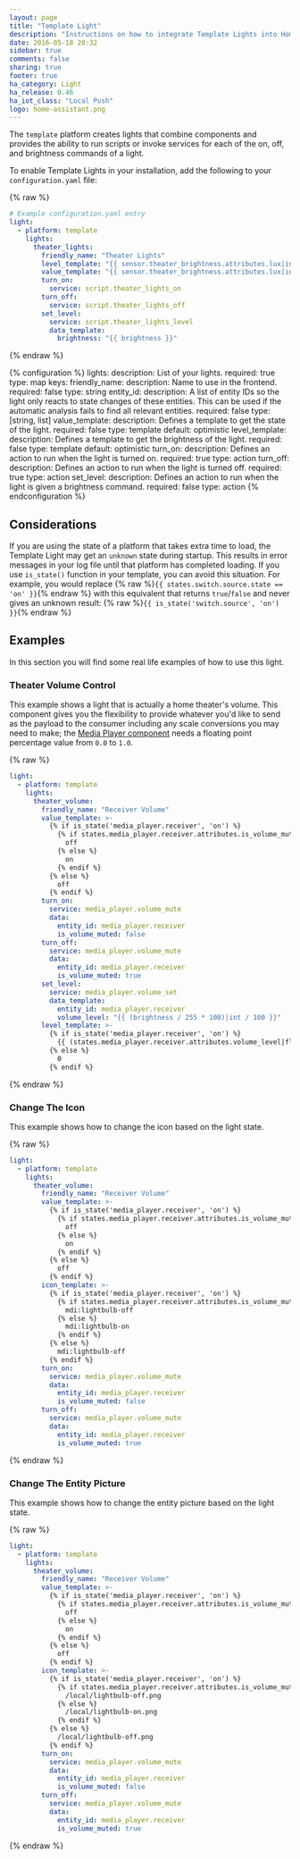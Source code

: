 ```yaml
---
layout: page
title: "Template Light"
description: "Instructions on how to integrate Template Lights into Home Assistant."
date: 2016-05-18 20:32
sidebar: true
comments: false
sharing: true
footer: true
ha_category: Light
ha_release: 0.46
ha_iot_class: "Local Push"
logo: home-assistant.png
---
```


The `template` platform creates lights that combine components and provides the
ability to run scripts or invoke services for each of the on, off, and
brightness commands of a light.

To enable Template Lights in your installation, add the following to your
`configuration.yaml` file:

{% raw %}
```yaml
# Example configuration.yaml entry
light:
  - platform: template
    lights:
      theater_lights:
        friendly_name: "Theater Lights"
        level_template: "{{ sensor.theater_brightness.attributes.lux|int }}"
        value_template: "{{ sensor.theater_brightness.attributes.lux|int > 0 }}"
        turn_on:
          service: script.theater_lights_on
        turn_off:
          service: script.theater_lights_off
        set_level:
          service: script.theater_lights_level
          data_template:
            brightness: "{{ brightness }}"
```
{% endraw %}

{% configuration %}
  lights:
    description: List of your lights.
    required: true
    type: map
    keys:
      friendly_name:
        description: Name to use in the frontend.
        required: false
        type: string
      entity_id:
        description: A list of entity IDs so the light only reacts to state changes of these entities. This can be used if the automatic analysis fails to find all relevant entities.
        required: false
        type: [string, list]
      value_template:
        description: Defines a template to get the state of the light.
        required: false
        type: template
        default: optimistic
      level_template:
        description: Defines a template to get the brightness of the light.
        required: false
        type: template
        default: optimistic
      turn_on:
        description: Defines an action to run when the light is turned on.
        required: true
        type: action
      turn_off:
        description: Defines an action to run when the light is turned off.
        required: true
        type: action
      set_level:
        description: Defines an action to run when the light is given a brightness command.
        required: false
        type: action
{% endconfiguration %}

## Considerations

If you are using the state of a platform that takes extra time to load, the
Template Light may get an `unknown` state during startup. This results
in error messages in your log file until that platform has completed loading.
If you use `is_state()` function in your template, you can avoid this situation.
For example, you would replace
{% raw %}`{{ states.switch.source.state == 'on' }}`{% endraw %}
with this equivalent that returns `true`/`false` and never gives an unknown
result:
{% raw %}`{{ is_state('switch.source', 'on') }}`{% endraw %}

## Examples

In this section you will find some real life examples of how to use this light.

### Theater Volume Control

This example shows a light that is actually a home theater's volume. This
component gives you the flexibility to provide whatever you'd like to send as
the payload to the consumer including any scale conversions you may need to
make; the [Media Player component](/components/media_player/) needs a floating
point percentage value from `0.0` to `1.0`.

{% raw %}
```yaml
light:
  - platform: template
    lights:
      theater_volume:
        friendly_name: "Receiver Volume"
        value_template: >-
          {% if is_state('media_player.receiver', 'on') %}
            {% if states.media_player.receiver.attributes.is_volume_muted %}
              off
            {% else %}
              on
            {% endif %}
          {% else %}
            off
          {% endif %}
        turn_on:
          service: media_player.volume_mute
          data:
            entity_id: media_player.receiver
            is_volume_muted: false
        turn_off:
          service: media_player.volume_mute
          data:
            entity_id: media_player.receiver
            is_volume_muted: true
        set_level:
          service: media_player.volume_set
          data_template:
            entity_id: media_player.receiver
            volume_level: "{{ (brightness / 255 * 100)|int / 100 }}"
        level_template: >-
          {% if is_state('media_player.receiver', 'on') %}
            {{ (states.media_player.receiver.attributes.volume_level|float * 255)|int }}
          {% else %}
            0
          {% endif %}
```
{% endraw %}

### Change The Icon

This example shows how to change the icon based on the light state.

{% raw %}
```yaml
light:
  - platform: template
    lights:
      theater_volume:
        friendly_name: "Receiver Volume"
        value_template: >-
          {% if is_state('media_player.receiver', 'on') %}
            {% if states.media_player.receiver.attributes.is_volume_muted %}
              off
            {% else %}
              on
            {% endif %}
          {% else %}
            off
          {% endif %}
        icon_template: >-
          {% if is_state('media_player.receiver', 'on') %}
            {% if states.media_player.receiver.attributes.is_volume_muted %}
              mdi:lightbulb-off
            {% else %}
              mdi:lightbulb-on
            {% endif %}
          {% else %}
            mdi:lightbulb-off
          {% endif %}
        turn_on:
          service: media_player.volume_mute
          data:
            entity_id: media_player.receiver
            is_volume_muted: false
        turn_off:
          service: media_player.volume_mute
          data:
            entity_id: media_player.receiver
            is_volume_muted: true
```
{% endraw %}

### Change The Entity Picture

This example shows how to change the entity picture based on the light state.

{% raw %}
```yaml
light:
  - platform: template
    lights:
      theater_volume:
        friendly_name: "Receiver Volume"
        value_template: >-
          {% if is_state('media_player.receiver', 'on') %}
            {% if states.media_player.receiver.attributes.is_volume_muted %}
              off
            {% else %}
              on
            {% endif %}
          {% else %}
            off
          {% endif %}
        icon_template: >-
          {% if is_state('media_player.receiver', 'on') %}
            {% if states.media_player.receiver.attributes.is_volume_muted %}
              /local/lightbulb-off.png
            {% else %}
              /local/lightbulb-on.png
            {% endif %}
          {% else %}
            /local/lightbulb-off.png
          {% endif %}
        turn_on:
          service: media_player.volume_mute
          data:
            entity_id: media_player.receiver
            is_volume_muted: false
        turn_off:
          service: media_player.volume_mute
          data:
            entity_id: media_player.receiver
            is_volume_muted: true
```
{% endraw %}
